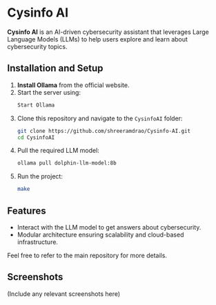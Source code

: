
# Cysinfo AI

**Cysinfo AI** is an AI-driven cybersecurity assistant that leverages Large Language Models (LLMs) to help users explore and learn about cybersecurity topics.

## Installation and Setup

1. **Install Ollama** from the official website.
2. Start the server using:
   ```bash
   Start Ollama
   ```
3. Clone this repository and navigate to the `CysinfoAI` folder:
   ```bash
   git clone https://github.com/shreeramdrao/Cysinfo-AI.git
   cd CysinfoAI
   ```
4. Pull the required LLM model:
   ```bash
   ollama pull dolphin-llm-model:8b
   ```
5. Run the project:
   ```bash
   make
   ```

## Features

- Interact with the LLM model to get answers about cybersecurity.
- Modular architecture ensuring scalability and cloud-based infrastructure.

Feel free to refer to the main repository for more details.

## Screenshots

(Include any relevant screenshots here)
